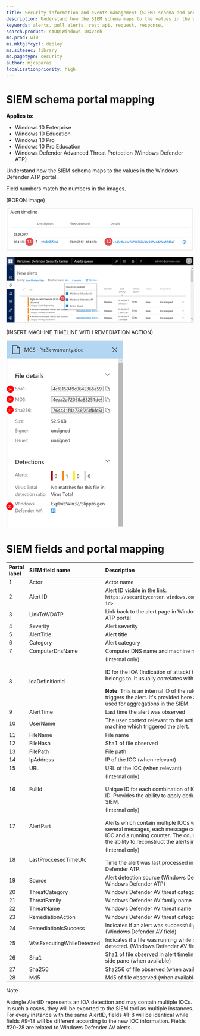 ```yaml
---
title: Security information and events management (SIEM) schema and portal mapping
description: Understand how the SIEM schema maps to the values in the Windows Defender ATP portal.
keywords: alerts, pull alerts, rest api, request, response,
search.product: eADQiWindows 10XVcnh
ms.prod: w10
ms.mktglfcycl: deploy
ms.sitesec: library
ms.pagetype: security
author: mjcaparas
localizationpriority: high
---
```


# SIEM schema portal mapping

**Applies to:**

- Windows 10 Enterprise
- Windows 10 Education
- Windows 10 Pro
- Windows 10 Pro Education
- Windows Defender Advanced Threat Protection (Windows Defender ATP)

Understand how the SIEM schema maps to the values in the Windows Defender ATP portal.

Field numbers match the numbers in the images.

(BORON image)

![Image of alert timeline with numbers](images/atp-alert-timeline-numbered.png)

![Image of new alerts with numbers](images/atp-alert-source.png)

(INSERT MACHINE TIMELINE WITH REMEDIATION ACTION)

![Image of file details](images/atp-file-details.png)


#	SIEM fields and portal mapping

Portal label | SIEM field name | Description
:---|:---|:---
1	| Actor |	Actor name
2	|	Alert ID	| Alert ID visible in the link: `https://securitycenter.windows.com/alert/<alert id>`
3	| LinkToWDATP |	Link back to the alert page in Windows Defender ATP portal |
4	|Severity |	Alert severity
5	| AlertTitle | Alert	title
6	| Category |	Alert category
7	| ComputerDnsName|	Computer DNS name and machine name
8	| IoaDefinitionId	| (Internal only)  <br><br>  ID for the IOA (Indication of attack) that this alert belongs to. It usually correlates with the title. <br><br> **Note**: This is an internal ID of the rule which triggers the alert. It's provided here as it can be used for aggregations in the SIEM.
9	|	AlertTime |	Last time the alert was observed
10 | UserName	| The user context relevant to the activity on the machine which triggered the alert.
11 | FileName	| File name
12 | FileHash	| Sha1 of file observed
13 | FilePath	| File path
14 | IpAddress |	IP of the IOC (when relevant)
15 | URL	| URL of the IOC (when relevant)  
16 | FullId	| (Internal only)  <br><br> Unique ID for each combination of IOC and Alert ID. Provides the ability to apply dedup logic in the SIEM.
17 | AlertPart	| (Internal only)  <br><br> Alerts which contain multiple IOCs will be split into several messages, each message contains one IOC and a running counter. The counter provides the ability to reconstruct the alerts in the SIEM.
18 | LastProccesedTimeUtc | (Internal only)  <br><br>	Time the alert was last processed in Windows Defender ATP.
19 | Source| Alert detection source (Windows Defender AV or Windows Defender ATP)
20 | ThreatCategory| Windows Defender AV threat category
21 | ThreatFamily |	Windows Defender AV family name
22	|	ThreatName	| Windows Defender AV threat name
23 | RemediationAction |	Windows Defender AV threat category	 |
24 |	RemediationIsSuccess	| Indicates if an alert was successfully remediated. (Windows Defender AV field)
25 | WasExecutingWhileDetected	| Indicates if a file was running while being detected. (Windows Defender AV field)
26 | Sha1	| Sha1 of file observed	in alert timeline and in file side pane (when available)
27 | Sha256 |	Sha256 of file observed	(when available)
28 | Md5	| Md5 of file observed	(when available)

>[!NOTE]
>A single AlertID represents an IOA detection and may contain multiple IOCs. In such a cases, they will be exported to the SIEM tool as multiple instances. For every instance with the same AlertID, fields #1-8 will be identical while fields #9-18 will be different according to the new IOC information. Fields #20-28 are related to Windows Defender AV alerts.
